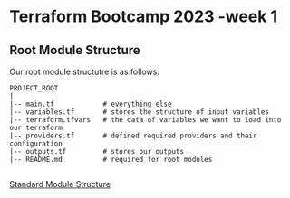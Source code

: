 # Terraform Bootcamp 2023 -week 1


## Root Module Structure

Our root module structutre is as follows:



```
PROJECT_ROOT
|
|-- main.tf            # everything else
|-- variables.tf       # stores the structure of input variables
|-- terraform.tfvars   # the data of variables we want to load into our terraform
|-- providers.tf       # defined required providers and their configuration
|-- outputs.tf         # stores our outputs
|-- README.md          # required for root modules


```


[Standard Module Structure](https://developer.hashicorp.com/terraform/language/modules/develop/structure)
